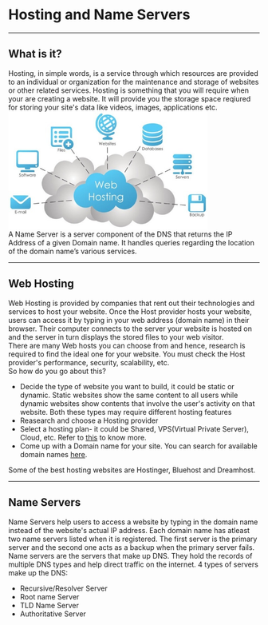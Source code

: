 
# Hosting and Name Servers
----
## What is it?
   Hosting, in simple words, is a service through which resources are provided to an individual or organization for the maintenance and storage of websites or other related services. Hosting is something that you will require when your are creating a website. It  will provide you the storage space reqiured for storing your site's data like videos, images, applications etc.<br><img src="img/img1.jpg" width="400" align="center"><br>
   A Name Server is a server component of the DNS that returns the IP Address of a given Domain name. It handles queries regarding the location of the domain name’s various services.

 
 ----
 ## Web Hosting
 Web Hosting is provided by companies that rent out their technologies and services to host your website. Once the Host provider hosts your website, users can access it by typing in your web address (domain name) in their browser. Their computer connects to the server your website is hosted on and the server in turn displays the stored files to your web visitor.<br>There are many Web hosts you can choose from and hence, research is required to find the ideal one for your website. You must check the Host provider's performance, security, scalability, etc.<br> So how do you go about this?
 - Decide the type of website you want to build, it could be static or dynamic. Static websites show the same content to all users while dynamic websites show contents that involve the user's activity on that website. Both these types may require different hosting features
 - Reasearch and choose a Hosting provider
 - Select a hosting plan- it could be Shared, VPS(Virtual Private Server), Cloud, etc. Refer to [this](https://websitesetup.org/different-types-of-web-hosting/) to know more.
- Come up with a Domain name for your site. You can search for available domain names [here](https://instantdomainsearch.com/search/domains).

Some of the best hosting websites are Hostinger, Bluehost and Dreamhost.

----
## Name Servers
Name Servers help users to access a website by typing in the domain name instead of the website's actual IP address.
Each domain name has atleast two name servers listed when it is registered. The first server is the primary server and the second one acts as a backup when the primary server fails.<br>
Name servers are the servers that make up DNS. They hold the records of multiple DNS types and help direct traffic on the internet. 
4 types of servers make up the DNS:
- Recursive/Resolver Server
- Root name Server
- TLD Name Server
- Authoritative Server

 
